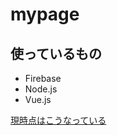 # mypage

## 使っているもの
- Firebase
- Node.js
- Vue.js

[現時点はこうなっている](https://mypage-90953.firebaseapp.com)